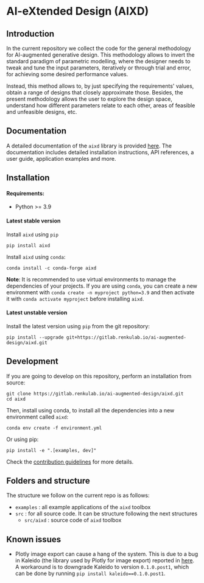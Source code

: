 # AI-eXtended Design (AIXD)

## Introduction

In the current repository we collect the code for the general methodology for AI-augmented generative design. This methodology allows to invert the standard paradigm of parametric modelling, where the designer needs to tweak and tune the input parameters, iteratively or through trial and error, for achieving some desired performance values. 

Instead, this method allows to, by just specifying the requirements' values, obtain a range of designs that closely approximate those. Besides, the present methodology allows the user to explore the design space, understand how different parameters relate to each other, areas of feasible and unfeasible designs, etc.

## Documentation

A detailed documentation of the ``aixd`` library is provided [here](https://aixd.ethz.ch). The documentation includes detailed installation instructions, API references, a user guide, application examples and more.

## Installation

#### Requirements:

- Python >= 3.9

#### Latest stable version
Install `aixd` using `pip`
```
pip install aixd
```

Install `aixd` using `conda`:
```
conda install -c conda-forge aixd
```

**Note**: It is recommended to use virtual environments to manage the dependencies of your projects. If you are using 
`conda`, you can create a new environment with `conda create -n myproject python=3.9` and then activate it with
`conda activate myproject` before installing `aixd`.

#### Latest unstable version

Install the latest version using `pip` from the git repository:
```
pip install --upgrade git+https://gitlab.renkulab.io/ai-augmented-design/aixd.git
```

## Development

If you are going to develop on this repository, perform an installation from source:

```
git clone https://gitlab.renkulab.io/ai-augmented-design/aixd.git
cd aixd
```

Then, install using conda, to install all the dependencies into a new environment called `aixd`:
```
conda env create -f environment.yml
```

Or using pip:
```
pip install -e ".[examples, dev]"
```

Check the [contribution guidelines](CONTRIBUTING.md) for more details.

## Folders and structure

The structure we follow on the current repo is as follows:

* `examples` : all example applications of the `aixd` toolbox
* `src` : for all source code. It can be structure following the next structures
    * `src/aixd` : source code of `aixd` toolbox

## Known issues

* Plotly image export can cause a hang of the system. This is due to a bug in Kaleido (the library
  used by Plotly for image export) reported in [here](https://github.com/plotly/Kaleido/issues/134). A workaround is to
  downgrade Kaleido to version `0.1.0.post1`, which can be done by running `pip install kaleido==0.1.0.post1`. 

